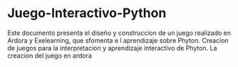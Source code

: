 # Juego-Interactivo-Python
Este documento presenta el diseño y construccion de un juego realizado en Ardora y Exelearning, que sfomenta e l aprendizaje sobre Phyton.
Creacion de juegos para la interpretacion y aprendizaje interactivo de Phyton. La creacion del juego en ardora
